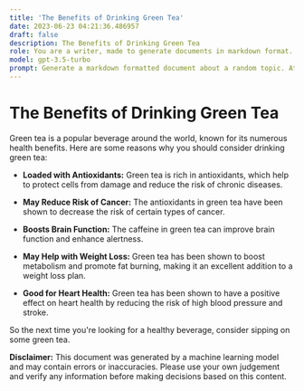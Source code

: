 ```yaml
---
title: 'The Benefits of Drinking Green Tea'
date: 2023-06-23 04:21:36.486957
draft: false
description: The Benefits of Drinking Green Tea
role: You are a writer, made to generate documents in markdown format. It is very important that all of the documents you generate are in valid markdown format.
model: gpt-3.5-turbo
prompt: Generate a markdown formatted document about a random topic. At the bottom, include a disclaimer explaining that the document was generated by you. The first line of the document should be the title. Make sure that the entire document is in proper markdown format, using a mix of various tags to make the document visually appealing.
---
```


# The Benefits of Drinking Green Tea

Green tea is a popular beverage around the world, known for its numerous health benefits. Here are some reasons why you should consider drinking green tea:

- **Loaded with Antioxidants:** Green tea is rich in antioxidants, which help to protect cells from damage and reduce the risk of chronic diseases.

- **May Reduce Risk of Cancer:** The antioxidants in green tea have been shown to decrease the risk of certain types of cancer.

- **Boosts Brain Function:** The caffeine in green tea can improve brain function and enhance alertness.

- **May Help with Weight Loss:** Green tea has been shown to boost metabolism and promote fat burning, making it an excellent addition to a weight loss plan.

- **Good for Heart Health:** Green tea has been shown to have a positive effect on heart health by reducing the risk of high blood pressure and stroke.

So the next time you're looking for a healthy beverage, consider sipping on some green tea.

**Disclaimer:** This document was generated by a machine learning model and may contain errors or inaccuracies. Please use your own judgement and verify any information before making decisions based on this content.